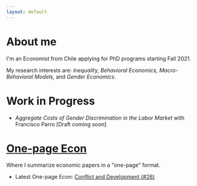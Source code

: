 ```yaml
---
layout: default
---
```


# About me

I'm an Economist from Chile applying for PhD programs starting Fall 2021.

My research interests are: *Inequality, Behavioral Economics, Macro-Behavioral Models,* and *Gender Economics*.

# Work in Progress

* *Aggregate Costs of Gender Discrimination in the Labor
Market* with Francisco Parro [Draft coming soon]

# [One-page Econ](./one-pageecon.html)

Where I summarize economic papers in a "one-page" format.

* Latest One-page Econ: [Conflict and Development (#26)](https://jjgecon.github.io/assets/ope_pdf/Conflict%20and%20Development%20(Ray%202017).pdf)


